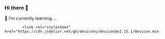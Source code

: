 ### Hi there 👋
🌱 I’m currently learning ...

            <link rel="stylesheet" href="https://cdn.jsdelivr.net/gh/devicons/devicon@v2.15.1/devicon.min.css">
          
<!--
**yluo3421/yluo3421** is a ✨ _special_ ✨ repository because its `README.md` (this file) appears on your GitHub profile.

Here are some ideas to get you started:

- 🔭 I’m currently working on ...
- 🌱 I’m currently learning ...
- 👯 I’m looking to collaborate on ...
- 🤔 I’m looking for help with ...
- 💬 Ask me about ...
- 📫 How to reach me: ...
- 😄 Pronouns: ...
- ⚡ Fun fact: ...
-->
